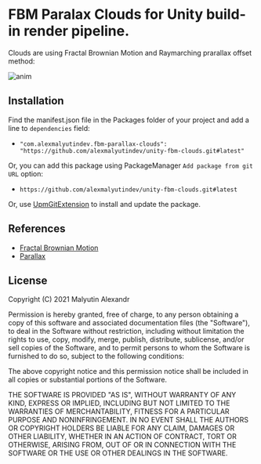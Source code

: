 FBM Paralax Clouds for Unity build-in render pipeline.
==========

Clouds are using Fractal Brownian Motion and Raymarching prarallax offset method:

![anim](https://github.com/alexmalyutindev/unity-fbm-clouds-buildin/blob/master/Recordings/gif_animation_001.gif)

Installation
------------
Find the manifest.json file in the Packages folder of your project and add a line to `dependencies` field:

* `"com.alexmalyutindev.fbm-parallax-clouds": "https://github.com/alexmalyutindev/unity-fbm-clouds.git#latest"`

Or, you can add this package using PackageManager `Add package from git URL` option:

* `https://github.com/alexmalyutindev/unity-fbm-clouds.git#latest`

Or, use [UpmGitExtension](https://github.com/mob-sakai/UpmGitExtension) to install and update the package.

References
----------

- [Fractal Brownian Motion](https://thebookofshaders.com/13/)
- [Parallax](https://catlikecoding.com/unity/tutorials/rendering/part-20/)

License
-------

Copyright (C) 2021 Malyutin Alexandr

Permission is hereby granted, free of charge, to any person obtaining a copy of
this software and associated documentation files (the "Software"), to deal in
the Software without restriction, including without limitation the rights to
use, copy, modify, merge, publish, distribute, sublicense, and/or sell copies of
the Software, and to permit persons to whom the Software is furnished to do so,
subject to the following conditions:

The above copyright notice and this permission notice shall be included in all
copies or substantial portions of the Software.

THE SOFTWARE IS PROVIDED "AS IS", WITHOUT WARRANTY OF ANY KIND, EXPRESS OR
IMPLIED, INCLUDING BUT NOT LIMITED TO THE WARRANTIES OF MERCHANTABILITY, FITNESS
FOR A PARTICULAR PURPOSE AND NONINFRINGEMENT. IN NO EVENT SHALL THE AUTHORS OR
COPYRIGHT HOLDERS BE LIABLE FOR ANY CLAIM, DAMAGES OR OTHER LIABILITY, WHETHER
IN AN ACTION OF CONTRACT, TORT OR OTHERWISE, ARISING FROM, OUT OF OR IN
CONNECTION WITH THE SOFTWARE OR THE USE OR OTHER DEALINGS IN THE SOFTWARE.

